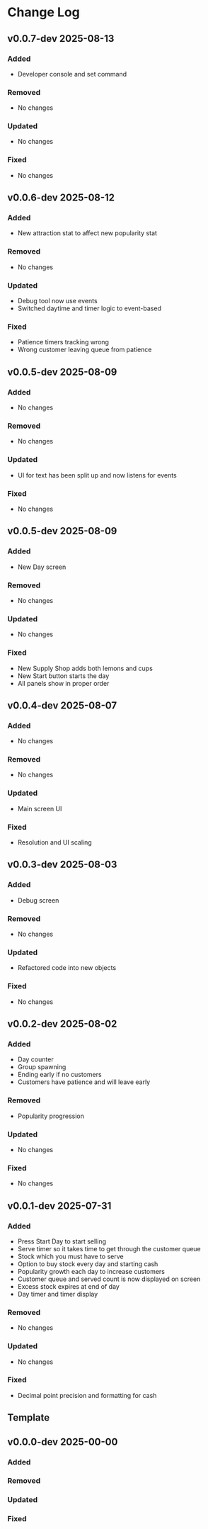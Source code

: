 # Change Log

## v0.0.7-dev 2025-08-13

### Added
- Developer console and set command

### Removed
- No changes

### Updated
- No changes

### Fixed
- No changes

## v0.0.6-dev 2025-08-12

### Added
- New attraction stat to affect new popularity stat

### Removed
- No changes

### Updated
- Debug tool now use events
- Switched daytime and timer logic to event-based

### Fixed
- Patience timers tracking wrong
- Wrong customer leaving queue from patience

## v0.0.5-dev 2025-08-09

### Added
- No changes

### Removed
- No changes

### Updated
- UI for text has been split up and now listens for events

### Fixed
- No changes

## v0.0.5-dev 2025-08-09

### Added
- New Day screen

### Removed
- No changes

### Updated
- No changes

### Fixed
- New Supply Shop adds both lemons and cups
- New Start button starts the day
- All panels show in proper order

## v0.0.4-dev 2025-08-07

### Added
- No changes

### Removed
- No changes

### Updated
- Main screen UI

### Fixed
- Resolution and UI scaling


## v0.0.3-dev 2025-08-03

### Added
- Debug screen

### Removed
- No changes

### Updated
- Refactored code into new objects

### Fixed
- No changes


## v0.0.2-dev 2025-08-02

### Added
- Day counter
- Group spawning
- Ending early if no customers
- Customers have patience and will leave early

### Removed
- Popularity progression

### Updated
- No changes

### Fixed
- No changes


## v0.0.1-dev 2025-07-31

### Added
- Press Start Day to start selling
- Serve timer so it takes time to get through the customer queue
- Stock which you must have to serve
- Option to buy stock every day and starting cash
- Popularity growth each day to increase customers
- Customer queue and served count is now displayed on screen
- Excess stock expires at end of day
- Day timer and timer display

### Removed
- No changes

### Updated
- No changes

### Fixed
- Decimal point precision and formatting for cash



## Template

## v0.0.0-dev 2025-00-00

### Added

### Removed

### Updated

### Fixed